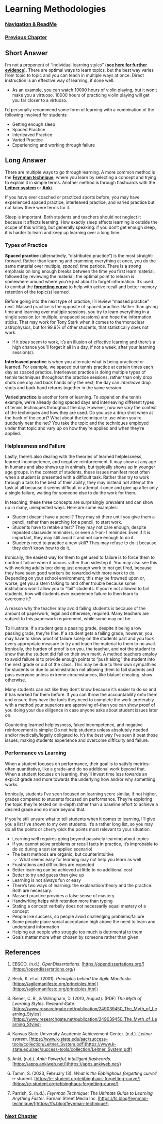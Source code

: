 # Learning Methodologies

### [Navigation & ReadMe](README.md)

### [Previous Chapter](Z010_Agile_Teaching_Framework.md)

## **Short Answer**

I’m not a proponent of “individual learning styles” ([**see here for further evidence**](https://www.researchgate.net/publication/249039450_The_Myth_of_Learning_Styles)). There are optimal ways to learn topics, but the best way varies from topic to topic and you can teach in multiple ways at once. Direct instruction is an effective way of learning, if done well.

- As an example, you can watch 10000 hours of violin playing, but it won’t make you a virtuoso. 10000 hours of practicing violin playing will get you far closer to a virtuoso.

I’d personally recommend some form of learning with a combination of the following involved for students:

- Getting enough sleep
- Spaced Practice
- Interleaved Practice
- Varied Practice
- Experiencing and working through failure

## **Long Answer**

There are multiple ways to go through learning. A more common method is the [**Feynman technique**](https://fs.blog/feynman-technique/), where you learn by selecting a concept and trying to explain it in simple terms. Another method is through flashcards with the [**Leitner system**](https://www.k-state.edu/aac/success-tools/collection/Leitner_System.pdf) or [**Anki**](https://apps.ankiweb.net/).

If you have ever coached or practiced sports before, you may have experienced spaced practice, interleaved practice, and varied practice but not know there were terms for it.

Sleep is important. Both students and teachers should not neglect it because it affects learning. How exactly sleep affects learning is outside the scope of this writing, but generally speaking: if you don’t get enough sleep, it is harder to learn and keep up learning over a long time.

### Types of Practice

**Spaced practice** (alternatively, “distributed practice”) is the most straight-forward. Rather than learning and cramming everything at once, you do the same material over multiple, *spaced*, time periods. There is a strong emphasis on long enough breaks between the time you first learn material, followed by reviewing the material; the optimal point to relearn is somewhere around where you’re just about to forget information. It’s used to combat the [**forgetting curve**](https://e-student.org/ebbinghaus-forgetting-curve/) to help with active recall and better memory retention of the topic(s) learned.

Before going into the next type of practice, I’ll review “massed practice” next. Massed practice is the opposite of spaced practice. Rather than giving time and learning over multiple sessions, you try to learn everything in a single session (or multiple, unspaced sessions) and hope the information sticks. That may work for Tony Stark when it comes to thermonuclear astrophysics, but for 99.9% of other students, that statistically does not work.

- If it *does* seem to work, it’s an illusion of effective learning and there’s a high chance you’ll forget it all in a day, if not a week, after your learning session(s).

**Interleaved practice** is when you alternate what is being practiced or learned. For example, we spaced out tennis practice at certain times each day as spaced practice. Interleaved practice is doing multiple types of tennis techniques throughout the practice sessions, rather than only drop shots one day and back hands only the next; the day can *interleave* drop shots and back hand returns together in the same session.

**Varied practice** is another form of learning. To expand on the tennis example, we’re already doing spaced days and interleaving different types of tennis techniques throughout the day. However, now we *vary* the context of the techniques and how they are used. Do you use a drop shot when at the back of the court? What about the technique to use when you’re suddenly near the net? You take the topic and the techniques employed under that topic and vary up on how they’re applied and when they’re applied.

### Helplessness and Failure

Lastly, there’s also dealing with the theories of learned helplessness, learned incompetence, and negative reinforcement. It may show at any age in humans and also shows up in animals, but typically shows up in younger age groups. In the context of students, these issues manifest most often when a student is presented with a difficult task. Rather than try to work through a task to the best of their ability, they may instead not attempt the task at all because it seems difficult or attempt it once and give up after only a single failure, waiting for someone else to do the work for them.

In teaching, these three concepts are surprisingly prevalent and can show up in many, unexpected ways. Here are some examples:

- Student doesn’t have a pencil? They may sit there until you give them a pencil, rather than searching for a pencil, to start work.
- Students have to retake a test? They may not care enough, despite repeated classwide reminders, or even a 1-on-1 reminder. Even if it is important, they may still avoid it and not care enough to do it.
- Students need to practice a new skill? They may refuse to do it because they don’t know how to do it.

Ironically, the easiest way for them to get used to failure is to force them to confront failure when it occurs rather than sidestep it. You may also see this with working adults too: doing just enough work to not get fired, because they have seen good workers be rewarded with more work to do. Depending on your school environment, this may be frowned upon or, worse, get you a stern talking to and other trouble because some institutions won’t allow you to “fail” students. If you’re not allowed to fail students, how will students ever experience failure to then learn to overcome it?

A reason why the teacher may avoid failing students is because of the amount of paperwork, legal and otherwise, required. Many teachers are subject to this paperwork requirement, while some may not be.

To illustrate: If a student gets a passing grade, despite it being a low passing grade, they’re fine. If a student gets a failing grade, however, you may have to show proof of failure solely on the students part and you took every appropriate measure to try and teach the material to them to no avail. Ironically, the burden of proof is on you, the teacher, and not the student to show that the student did fail on their own merit. A method teachers employ to avoid failure is to provide enough points to “push along” the student into the next grade or out of the class. This may be due to their own sympathies for students or due to administration not allowing them to fail students and pass everyone unless extreme circumstances, like blatant cheating, show otherwise.

Many students can act like they don’t know because it’s easier to do so and it has worked for them before. If you can throw the accountability onto them and ensure they have the tools they need to complete the work–preferably with a method your superiors are approving of–then you can show proof of you doing your due diligence in case anyone asks about student issues later on.

Countering learned helplessness, faked incompetence, and negative reinforcement is simple: Do not help students unless absolutely needed and/or medically/legally obligated to. It’s the best way I’ve seen it beat those issues; making students experience and overcome difficulty and failure.

### Performance vs Learning

When a student focuses on performance, their goal is to satisfy metrics–often quantitative, like a grade–and do no additional work beyond that. When a student focuses on learning, they’ll invest time less towards an explicit grade and more towards the underlying how and/or why something works. 

Ironically, students I’ve seen focused on learning score similar, if not higher, grades compared to students focused on performance. They’re exploring the topic they’re tested on in-depth rather than a baseline effort to achieve a desired grade and no more beyond that.

If you’re still unsure what to tell students when it comes to learning, I’ll give you a list I’ve shown to my own students. It’s a rather long list, so you may do all the points or cherry-pick the points most relevant to your situation.

- Learning well requires going beyond passively learning about topics
- If you cannot solve problems or recall facts in practice, it’s improbable to do so during a test (or applied scenario)
- The best methods are organic, but counterintuitive
    - What seems easy for learning may not help you learn as well
- Frustrations and difficulties are expected
- Better learning can be achieved at little to no additional cost
- Better to try and guess than give up
- Learning is not always fun or easy
- There’s two ways of learning: the explanation/theory and the practice. Both are necessary.
- Massed practice provides a false sense of mastery
- Handwriting helps with retention more than typing
- Stating a concept verbally does not necessarily equal mastery of a concept
- People like success, so people avoid challenging problems/failure
- Some people place social acceptance high above the need to learn and understand information
- Helping out people who struggle too much is detrimental to them
- Goals matter more when chosen by someone rather than given

## References

1. EBSCO. (n.d.). *OpenDissertations*. [https://opendissertations.org/](https://opendissertations.org/)

2. Beck, K. et al. (2001). *Principles behind the Agile Manifesto*. [https://agilemanifesto.org/principles.html](https://agilemanifesto.org/principles.html)

3. Riener, C. R., & Willingham, D. (2010, August). (PDF) *The Myth of Learning Styles.* ResearchGate. [https://www.researchgate.net/publication/249039450_The_Myth_of_Learning_Styles](https://www.researchgate.net/publication/249039450_The_Myth_of_Learning_Styles)

4. Kansas State University Academic Achievement Center. (n.d.). *Leitner system*. [https://www.k-state.edu/aac/success-tools/collection/Leitner_System.pdf](https://www.k-state.edu/aac/success-tools/collection/Leitner_System.pdf)

5. Anki. (n.d.). *Anki: Powerful, intelligent flashcards*. [https://apps.ankiweb.net/](https://apps.ankiweb.net/)

6. Tamm, S. (2023, February 13). *What is the Ebbinghaus forgetting curve?* e-student. [https://e-student.org/ebbinghaus-forgetting-curve/](https://e-student.org/ebbinghaus-forgetting-curve/)

7. Parrish, S. (n.d.). *Feynman Technique: The Ultimate Guide to Learning Anything Faster*. Farnam Street Media Inc. [https://fs.blog/feynman-technique/](https://fs.blog/feynman-technique/)

### [Next Chapter](Z012_Homework.md)